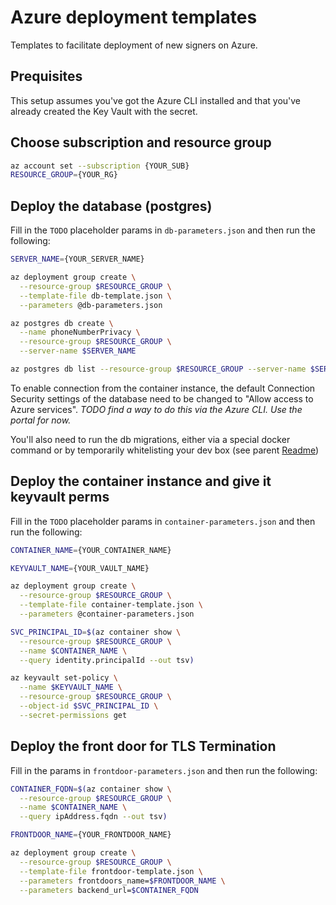 # Azure deployment templates

Templates to facilitate deployment of new signers on Azure.

## Prequisites

This setup assumes you've got the Azure CLI installed and that you've already created the Key Vault with the secret.

## Choose subscription and resource group

```bash
az account set --subscription {YOUR_SUB}
RESOURCE_GROUP={YOUR_RG}
```

## Deploy the database (postgres)

Fill in the `TODO` placeholder params in `db-parameters.json` and then run the following:

```bash
SERVER_NAME={YOUR_SERVER_NAME}

az deployment group create \
  --resource-group $RESOURCE_GROUP \
  --template-file db-template.json \
  --parameters @db-parameters.json

az postgres db create \
  --name phoneNumberPrivacy \
  --resource-group $RESOURCE_GROUP \
  --server-name $SERVER_NAME

az postgres db list --resource-group $RESOURCE_GROUP --server-name $SERVER_NAME
```

To enable connection from the container instance, the default Connection Security settings of the database need to be changed to "Allow access to Azure services".
_TODO find a way to do this via the Azure CLI. Use the portal for now._

You'll also need to run the db migrations, either via a special docker command or by temporarily whitelisting your dev box (see parent [Readme](../README.md))

## Deploy the container instance and give it keyvault perms

Fill in the `TODO` placeholder params in `container-parameters.json` and then run the following:

```bash
CONTAINER_NAME={YOUR_CONTAINER_NAME}

KEYVAULT_NAME={YOUR_VAULT_NAME}

az deployment group create \
  --resource-group $RESOURCE_GROUP \
  --template-file container-template.json \
  --parameters @container-parameters.json

SVC_PRINCIPAL_ID=$(az container show \
  --resource-group $RESOURCE_GROUP \
  --name $CONTAINER_NAME \
  --query identity.principalId --out tsv)

az keyvault set-policy \
  --name $KEYVAULT_NAME \
  --resource-group $RESOURCE_GROUP \
  --object-id $SVC_PRINCIPAL_ID \
  --secret-permissions get
```

## Deploy the front door for TLS Termination

Fill in the params in `frontdoor-parameters.json` and then run the following:

```bash
CONTAINER_FQDN=$(az container show \
  --resource-group $RESOURCE_GROUP \
  --name $CONTAINER_NAME \
  --query ipAddress.fqdn --out tsv)

FRONTDOOR_NAME={YOUR_FRONTDOOR_NAME}

az deployment group create \
  --resource-group $RESOURCE_GROUP \
  --template-file frontdoor-template.json \
  --parameters frontdoors_name=$FRONTDOOR_NAME \
  --parameters backend_url=$CONTAINER_FQDN
```
